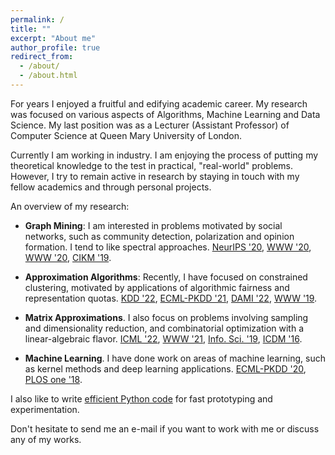```yaml
---
permalink: /
title: ""
excerpt: "About me"
author_profile: true
redirect_from: 
  - /about/
  - /about.html
---
```


For years I enjoyed a fruitful and edifying academic career. My research was focused on various aspects of Algorithms, Machine Learning and Data Science. My last position was as a Lecturer (Assistant Professor) of Computer Science at Queen Mary University of London.

Currently I am working in industry. I am enjoying the process of putting my theoretical knowledge to the test in practical, "real-world" problems. However, I try to remain active in research by staying in touch with my fellow academics and through personal projects.

An overview of my research:

- **Graph Mining**: I am interested in problems motivated by social networks, such as community detection, polarization and opinion formation. I tend to like spectral approaches. [NeurIPS '20](https://proceedings.neurips.cc/paper/2020/hash/7cc538b1337957dae283c30ad46def38-Abstract.html), [WWW '20](https://arxiv.org/abs/2001.09410), [WWW '20](https://arxiv.org/abs/2002.00775), [CIKM '19](https://arxiv.org/abs/1910.02438).

- **Approximation Algorithms**: Recently, I have focused on constrained clustering, motivated by applications of algorithmic fairness and representation quotas. [KDD '22](https://arxiv.org/abs/2112.07030), [ECML-PKDD '21](https://arxiv.org/abs/2106.11696), [DAMI '22](https://link.springer.com/article/10.1007/s10618-021-00811-2), [WWW '19](https://arxiv.org/abs/1902.10419).

- **Matrix Approximations**. I also focus on problems involving sampling and dimensionality reduction, and combinatorial optimization with a linear-algebraic flavor. [ICML '22](https://proceedings.mlr.press/v162/ordozgoiti22a.html), [WWW '21](https://dl.acm.org/doi/abs/10.1145/3442381.3450067), [Info. Sci. '19](https://arxiv.org/pdf/1804.04421.pdf), [ICDM '16](https://ieeexplore.ieee.org/abstract/document/7837863).

- **Machine Learning**. I have done work on areas of machine learning, such as kernel methods and deep learning applications. [ECML-PKDD '20](https://arxiv.org/abs/2006.13567), [PLOS one '18](https://journals.plos.org/plosone/article?id=10.1371/journal.pone.0191939).

I also like to write <a href="/code/">efficient Python code</a> for fast prototyping and experimentation.

Don't hesitate to send me an e-mail if you want to work with me or discuss any of my works.
